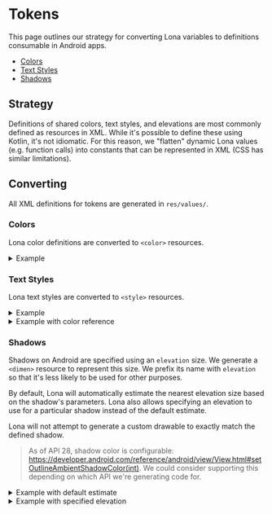 # Tokens

This page outlines our strategy for converting Lona variables to definitions consumable in Android apps.

- [Colors](#colors)
- [Text Styles](#text-styles)
- [Shadows](#shadows)

## Strategy

Definitions of shared colors, text styles, and elevations are most commonly defined as resources in XML. While it's possible to define these using Kotlin, it's not idiomatic. For this reason, we "flatten" dynamic Lona values (e.g. function calls) into constants that can be represented in XML (CSS has similar limitations).

## Converting

All XML definitions for tokens are generated in `res/values/`.

### Colors

Lona color definitions are converted to `<color>` resources.

<details>
  <summary>Example</summary>

Lona definition:

```swift
let primary: Color = #color(css: "#cc0000")
```

Generated code:

```xml
<color name="primary">#cc0000</color>
```

</details>

### Text Styles

Lona text styles are converted to `<style>` resources.

<details>
  <summary>Example</summary>

Lona definition:

```swift
let heading1: TextStyle = TextStyle(
  fontFamily: Optional.value("Helvetica"),
  fontWeight: FontWeight.bold,
  fontSize: Optional.value(28),
  lineHeight: Optional.value(36),
  letterSpacing: Optional.value(0.2),
  color: Optional.value(#color(css: "teal"))
)
```

Generated code:

```xml
<style name="heading1">
  <item name="android:fontFamily">Helvetica</item>
  <item name="android:textSize">28sp</item>
  <item name="android:fontWeight">700</item>
  <item name="android:textColor">#008080</item>
  <item name="android:lineSpacingMultiplier">1.286</item>
  <item name="android:letterSpacing">0.2</item>
</style>
```

</details>

<details>
  <summary>Example with color reference</summary>

Lona definition:

```swift
let link: TextStyle = TextStyle(
  color: Optional.value(primary)
)
```

Generated code:

```xml
<style name="heading1">
  <item name="android:textColor">@color/primary</item>
</style>
```

</details>

### Shadows

Shadows on Android are specified using an `elevation` size. We generate a `<dimen>` resource to represent this size. We prefix its name with `elevation` so that it's less likely to be used for other purposes.

By default, Lona will automatically estimate the nearest elevation size based on the shadow's parameters. Lona also allows specifying an elevation to use for a particular shadow instead of the default estimate.

Lona will not attempt to generate a custom drawable to exactly match the defined shadow.

> As of API 28, shadow color is configurable: https://developer.android.com/reference/android/view/View.html#setOutlineAmbientShadowColor(int). We could consider supporting this depending on which API we're generating code for.

<details>
  <summary>Example with default estimate</summary>

Lona definition:

```swift
let small: Shadow = Shadow(x: 0, y: 2, blur: 2, radius: 0, color: #color(css: "black"))
```

Generated code:

```xml
<dimen name="elevation_small">2dp</dimen>
```

</details>

<details>
  <summary>Example with specified elevation</summary>

Lona definition:

```swift
let small: Shadow = Shadow(x: 0, y: 2, blur: 2, radius: 0, color: #color(css: "black"), elevation: Optional.value(4))
```

Generated code:

```xml
<dimen name="elevation_small">4dp</dimen>
```

</details>

